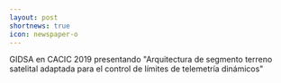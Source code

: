 ```yaml
---
layout: post
shortnews: true
icon: newspaper-o
---
```


GIDSA en CACIC 2019 presentando "Arquitectura de segmento terreno satelital adaptada para el control de límites de telemetría dinámicos"